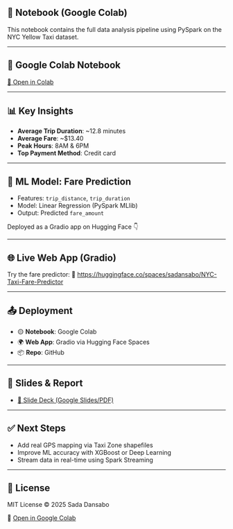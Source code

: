 ## 📒 Notebook (Google Colab)
This notebook contains the full data analysis pipeline using PySpark on the NYC Yellow Taxi dataset.

---

## 📒 Google Colab Notebook

[🔗 Open in Colab](https://colab.research.google.com/drive/1n88k4_ACel7nfWRTyamueHWB16u9FLSE?usp=sharing)

---

## 📊 Key Insights

- **Average Trip Duration**: ~12.8 minutes  
- **Average Fare**: ~$13.40  
- **Peak Hours**: 8AM & 6PM  
- **Top Payment Method**: Credit card  

---

## 🧠 ML Model: Fare Prediction

- Features: `trip_distance`, `trip_duration`  
- Model: Linear Regression (PySpark MLlib)  
- Output: Predicted `fare_amount`

Deployed as a Gradio app on Hugging Face 👇

---

## 🌐 Live Web App (Gradio)

Try the fare predictor:
🔗 https://huggingface.co/spaces/sadansabo/NYC-Taxi-Fare-Predictor

---

## 📤 Deployment

- 🟡 **Notebook**: Google Colab  
- 🌍 **Web App**: Gradio via Hugging Face Spaces  
- 📦 **Repo**: GitHub

---

## 📘 Slides & Report

- [📄 Slide Deck (Google Slides/PDF)](LINK_TO_YOUR_PDF_ON_DRIVE_OR_GITHUB)

---

## ✅ Next Steps

- Add real GPS mapping via Taxi Zone shapefiles  
- Improve ML accuracy with XGBoost or Deep Learning  
- Stream data in real-time using Spark Streaming

---

## 📜 License

MIT License © 2025 Sada Dansabo

🔗 [Open in Google Colab](https://colab.research.google.com/drive/1n88k4_ACel7nfWRTyamueHWB16u9FLSE?usp=sharing)
